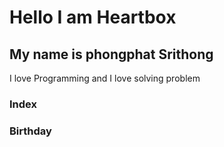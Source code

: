 # Hello I am Heartbox
## My name is phongphat Srithong

I love Programming and I love solving problem
### Index
### Birthday  
